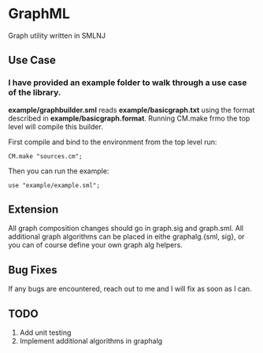 # GraphML
Graph utility written in SMLNJ

## Use Case

### I have provided an example folder to walk through a use case of the library.

**example/graphbuilder.sml** reads **example/basicgraph.txt** using the format described in **example/basicgraph.format**. Running CM.make frmo the top level will compile this builder. 

First compile and bind to the environment from the top level run:

```CM.make "sources.cm";```

Then you can run the example:

```use "example/example.sml";```

## Extension

All graph composition changes should go in graph.sig and graph.sml. All additional graph algorithms can be placed in eithe graphalg.{sml, sig}, or you can of course define your own graph alg helpers.

## Bug Fixes

If any bugs are encountered, reach out to me and I will fix as soon as I can.


## TODO

1. Add unit testing
2. Implement additional algorithms in graphalg
